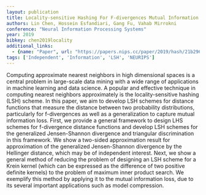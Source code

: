 ```yaml
---
layout: publication
title: Locality-sensitive Hashing For F-divergences Mutual Information Loss And Beyond
authors: Lin Chen, Hossein Esfandiari, Gang Fu, Vahab Mirrokni
conference: "Neural Information Processing Systems"
year: 2019
bibkey: chen2019locality
additional_links:
  - {name: "Paper", url: "https://papers.nips.cc/paper/2019/hash/21b29648a47a45ad16bb0da0c004dfba-Abstract.html"}
tags: ['Independent', 'Information', 'LSH', 'NEURIPS']
---
```

Computing approximate nearest neighbors in high dimensional spaces is a central problem in large-scale data mining with a wide range of applications in machine learning and data science. A popular and effective technique in computing nearest neighbors approximately is the locality-sensitive hashing (LSH) scheme. In this paper, we aim to develop LSH schemes for distance functions that measure the distance between two probability distributions, particularly for f-divergences as well as a generalization to capture mutual information loss. First, we provide a general framework to design LHS schemes for f-divergence distance functions and develop LSH schemes for the generalized Jensen-Shannon divergence and triangular discrimination in this framework. We show a two-sided approximation result for approximation of the generalized Jensen-Shannon divergence by the Hellinger distance, which may be of independent interest. Next, we show a general method of reducing the problem of designing an LSH scheme for a Krein kernel (which can be expressed as the difference of two positive definite kernels) to the problem of maximum inner product search. We exemplify this method by applying it to the mutual information loss, due to its several important applications such as model compression.
